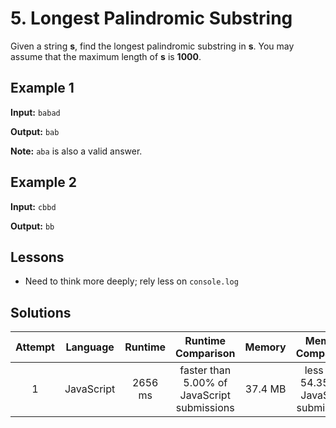 # 5. Longest Palindromic Substring

Given a string **s**, find the longest palindromic substring in **s**. You may assume that the maximum length of **s** is **1000**.

## Example 1

**Input:** `babad`

**Output:** `bab`

**Note:** `aba` is also a valid answer.

## Example 2

**Input:** `cbbd`

**Output:** `bb`

## Lessons

- Need to think more deeply; rely less on `console.log`

## Solutions

|Attempt|Language|Runtime|Runtime Comparison|Memory|Memory Comparison|
|:-:|:-:|:-:|:-:|:-:|:-:|
|1|JavaScript|2656 ms|faster than 5.00% of JavaScript submissions|37.4 MB|less than 54.35% of JavaScript submissions|
